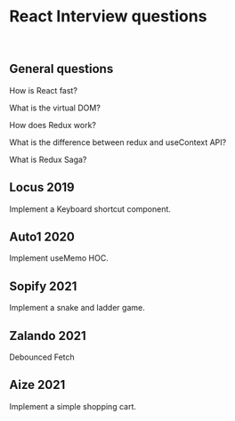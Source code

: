# React Interview questions

&nbsp;

## General questions

How is React fast?

What is the virtual DOM?

How does Redux work?

What is the difference between redux and useContext API?

What is Redux Saga?

## Locus 2019

Implement a Keyboard shortcut component.

## Auto1 2020

Implement useMemo HOC.

## Sopify 2021

Implement a snake and ladder game.

## Zalando 2021

Debounced Fetch

## Aize 2021

Implement a simple shopping cart.

&nbsp;
